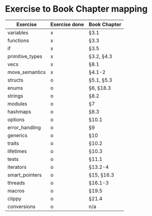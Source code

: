 # Exercise to Book Chapter mapping

| Exercise               | Exercise done        | Book Chapter        |
| ---------------------- | -------------------  | -------------------- |
| variables              | x                    | §3.1                |
| functions              | x                    | §3.3                |
| if                     | x                    | §3.5                |
| primitive_types        | x                    | §3.2, §4.3          |
| vecs                   | x                    | §8.1                |
| move_semantics         | x                    | §4.1-2              |
| structs                | o                    | §5.1, §5.3          |
| enums                  | o                    | §6, §18.3           |
| strings                | o                    | §8.2                |
| modules                | o                    | §7                  |
| hashmaps               | o                    | §8.3                |
| options                | o                    | §10.1               |
| error_handling         | o                    | §9                  |
| generics               | o                    | §10                 |
| traits                 | o                    | §10.2               |
| lifetimes              | o                    | §10.3               |
| tests                  | o                    | §11.1               |
| iterators              | o                    | §13.2-4             |
| smart_pointers         | o                    | §15, §16.3          |
| threads                | o                    | §16.1-3             |
| macros                 | o                    | §19.5               |
| clippy                 | o                    | §21.4               |
| conversions            | o                    | n/a                 |
